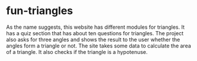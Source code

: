 # fun-triangles

As the name suggests, this website has different modules for triangles. It has a quiz section that has about ten questions for triangles. The project also asks for three angles and shows the result to the user whether the angles form a triangle or not. The site takes some data to calculate the area of a triangle. It also checks if the triangle is a hypotenuse.
